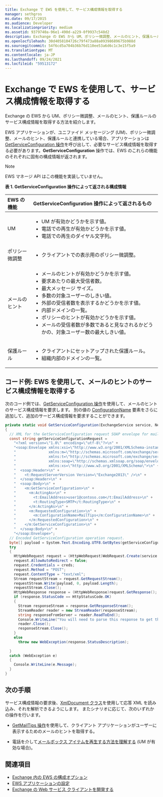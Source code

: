```yaml
---
title: Exchange で EWS を使用して、サービス構成情報を取得する
manager: sethgros
ms.date: 09/17/2015
ms.audience: Developer
ms.localizationpriority: medium
ms.assetid: 9379740a-96e1-490d-a229-0f9937c548d2
description: Exchange の EWS から UM、ポリシー微調整、メールのヒント、保護ルールのサービス構成情報を取得する方法を紹介します。
ms.openlocfilehash: 30d4058104726c79f473a88a09398689675b988d
ms.sourcegitcommit: 54f6cd5a704b36b76d110ee53a6d6c1c3e15f5a9
ms.translationtype: MT
ms.contentlocale: ja-JP
ms.lasthandoff: 09/24/2021
ms.locfileid: "59513172"
---
```

# <a name="get-service-configuration-information-by-using-ews-in-exchange"></a>Exchange で EWS を使用して、サービス構成情報を取得する

Exchange の EWS から UM、ポリシー微調整、メールのヒント、保護ルールのサービス構成情報を取得する方法を紹介します。
  
EWS アプリケーションが、ユニファイド メッセージング (UM)、ポリシー微調整、メールのヒント、保護ルールと連携している場合、アプリケーションは [GetServiceConfiguration 操作](https://msdn.microsoft.com/library/070cbfe5-325a-4955-8e4a-8230ea0459a7%28Office.15%29.aspx)を呼び出して、必要なサービス構成情報を取得する必要があります。**GetServiceConfiguration** 操作では、EWS のこれらの機能のそれぞれに固有の構成情報が返されます。 
  
> [!NOTE]
> EWS マネージ API はこの機能を実装していません。 
  
**表 1. GetServiceConfiguration 操作によって返される構成情報**

|EWS の機能|GetServiceConfiguration 操作によって返されるもの|
|:-----|:-----|
|UM  <br/> | <ul><li>UM が有効かどうかを示す値。</li><li>電話での再生が有効かどうかを示す値。</li><li>電話での再生のダイヤル文字列。</li></ul> |
|ポリシー微調整  <br/> | <ul><li>クライアントでの表示用のポリシー微調整。</li></ul> |
|メールのヒント  <br/> | <ul><li>メールのヒントが有効かどうかを示す値。</li><li>要求あたりの最大受信者数。</li><li>最大メッセージ サイズ。</li><li>多数の対象ユーザーのしきい値。</li><li>外部の受信者数を表示するかどうかを示す値。</li><li>内部ドメインの一覧。</li><li>ポリシーのヒントが有効かどうかを示す値。</li><li>メールの受信者数が多数であると見なされるかどうかの、対象ユーザー数の最大しきい値。  </li></ul>|
|保護ルール  <br/> | <ul><li>クライアントにセットアップされた保護ルール。</li><li>組織内部のドメインの一覧。  </li></ul> |
   
## <a name="code-example-get-service-configuration-information-for-mail-tips-by-using-ews"></a>コード例: EWS を使用して、メールのヒントのサービス構成情報を取得する

次のコード例では、[GetServiceConfiguration 操作](https://msdn.microsoft.com/library/070cbfe5-325a-4955-8e4a-8230ea0459a7%28Office.15%29.aspx)を使用して、メールのヒントのサービス構成情報を要求します。 別の値の [ConfigurationName](https://msdn.microsoft.com/library/3b524a2f-9c6b-4550-9f3d-f78d176b0f7b%28Office.15%29.aspx) 要素をさらに追加して、追加のサービス構成情報を要求することができます。 
  
```cs
private static void GetServiceConfiguration(ExchangeService service, NetworkCredential creds)
{ 
  // XML for the GetServiceConfiguration request SOAP envelope for mail tips configuration information.
  const string getServiceConfigurationRequest = 
    "<?xml version=\"1.0\" encoding=\"utf-8\"?>\n" +
    "<soap:Envelope xmlns:xsi=\"http://www.w3.org/2001/XMLSchema-instance\"\n" +
    "               xmlns:m=\"http://schemas.microsoft.com/exchange/services/2006/messages\"\n" +
    "               xmlns:t=\"http://schemas.microsoft.com/exchange/services/2006/types\" \n" +
    "               xmlns:soap=\"http://schemas.xmlsoap.org/soap/envelope/\"\n" +
    "               xmlns:xs=\"http://www.w3.org/2001/XMLSchema\">\n" +
    "  <soap:Header>\n" +
    "    <t:RequestServerVersion Version=\"Exchange2013\" />\n" +
    "  </soap:Header>\n" +
    "  <soap:Body>\n" +
    "    <m:GetServiceConfiguration>\n" +
    "      <m:ActingAs>\n" +
    "        <t:EmailAddress>user1@contoso.com</t:EmailAddress>\n" +
    "        <t:RoutingType>SMTP</t:RoutingType>\n" +
    "      </m:ActingAs>\n" +
    "      <m:RequestedConfiguration>\n" +
    "        <m:ConfigurationName>MailTips</m:ConfigurationName>\n" +
    "      </m:RequestedConfiguration>\n" +
    "    </m:GetServiceConfiguration>\n" +
    "  </soap:Body>\n" +
    "</soap:Envelope>";
  // Encoded GetServiceConfiguration operation request.
  byte[] payload = System.Text.Encoding.UTF8.GetBytes(getServiceConfigurationRequest);
  try
  {
    HttpWebRequest request = (HttpWebRequest)WebRequest.Create(service.Url);
    request.AllowAutoRedirect = false;
    request.Credentials = creds;
    request.Method = "POST";
    request.ContentType = "text/xml";
    Stream requestStream = request.GetRequestStream();
    requestStream.Write(payload, 0, payload.Length);
    requestStream.Close();
    HttpWebResponse response = (HttpWebResponse)request.GetResponse();
    if (response.StatusCode == HttpStatusCode.OK)
    {
      Stream responseStream = response.GetResponseStream();
      StreamReader reader = new StreamReader(responseStream);
      string responseFromServer = reader.ReadToEnd();
      Console.WriteLine("You will need to parse this response to get the configuration information:\n\n" + responseFromServer);
      reader.Close();
      responseStream.Close();
    }
    else
      throw new WebException(response.StatusDescription);
          
  }
  catch (WebException e)
  {
    Console.WriteLine(e.Message);
  }
}

```

## <a name="next-steps"></a>次の手順

サービス構成情報の要求後、[XmlDocument クラス](https://msdn.microsoft.com/library/system.xml.xmldocument.aspx)を使用して応答 XML を読み込み、それを解析できるようにします。 またシナリオに応じて、次のいずれかの操作を行います。 
  
- [GetMailTips 操作](https://msdn.microsoft.com/library/025483ec-a9f3-4735-8a95-d26e30ea7974%28Office.15%29.aspx)を使用して、クライアント アプリケーションがユーザーに表示するためのメールのヒントを取得する。 
    
- 電話を介して[メールボックス アイテムを再生する方法を理解する](https://blogs.msdn.com/b/exchangedev/archive/2009/11/05/play-exchange-2010-mailbox-items-on-your-phone-by-using-the-ews-managed-api.aspx) (UM が有効な場合)。 
    
## <a name="see-also"></a>関連項目

- [Exchange 内の EWS の構成オプション](configuration-options-for-ews-in-exchange.md)    
- [EWS アプリケーションの設定](setting-up-your-ews-application.md)    
- [Exchange の Web サービス クライアントを開発する](develop-web-service-clients-for-exchange.md)
    


